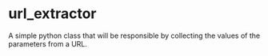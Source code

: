 # url_extractor
A simple python class that will be responsible by collecting the values of the parameters from a URL. 